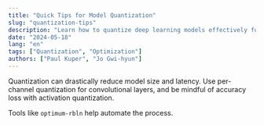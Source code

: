```yaml
---
title: "Quick Tips for Model Quantization"
slug: "quantization-tips"
description: "Learn how to quantize deep learning models effectively for Rebellions NPU."
date: "2024-05-18"
lang: "en"
tags: ["Quantization", "Optimization"]
authors: ["Paul Kuper", "Jo Gwi-hyun"]
---
```


Quantization can drastically reduce model size and latency. Use per-channel quantization for convolutional layers, and be mindful of accuracy loss with activation quantization. 

Tools like `optimum-rbln` help automate the process.